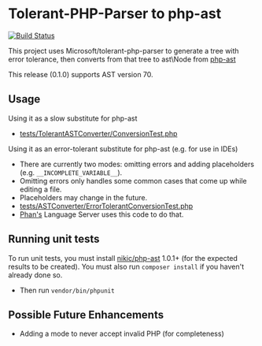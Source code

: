 Tolerant-PHP-Parser to php-ast
==============================

[![Build Status](https://travis-ci.org/TysonAndre/tolerant-php-parser-to-php-ast.svg?branch=master)](https://travis-ci.org/TysonAndre/tolerant-php-parser-to-php-ast)

This project uses Microsoft/tolerant-php-parser to generate a tree with error tolerance, then converts from that tree to ast\Node from [php-ast](https://github.com/nikic/php-ast)

This release (0.1.0) supports AST version 70.

Usage
-----

Using it as a slow substitute for php-ast

- [tests/TolerantASTConverter/ConversionTest.php](https://github.com/TysonAndre/tolerant-php-parser-to-php-ast/blob/master/tests/TolerantASTConverter/ConversionTest.php)

Using it as an error-tolerant substitute for php-ast (e.g. for use in IDEs)

- There are currently two modes: omitting errors and adding placeholders (e.g. `__INCOMPLETE_VARIABLE__`).
- Omitting errors only handles some common cases that come up while editing a file.
- Placeholders may change in the future.
- [tests/ASTConverter/ErrorTolerantConversionTest.php](https://github.com/TysonAndre/tolerant-php-parser-to-php-ast/blob/master/tests/ASTConverter/ErrorTolerantConversionTest.php)
- [Phan's](https://github.com/phan/phan) Language Server uses this code to do that.

Running unit tests
------------------

To run unit tests, you must install [nikic/php-ast](https://github.com/nikic/php-ast) 1.0.1+ (for the expected results to be created).
You must also run `composer install` if you haven't already done so.

- Then run `vendor/bin/phpunit`

Possible Future Enhancements
----------------------------

- Adding a mode to never accept invalid PHP (for completeness)
